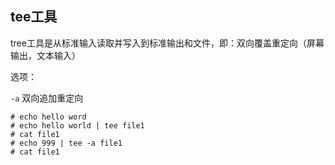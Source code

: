 ## tee工具

tree工具是从标准输入读取并写入到标准输出和文件，即：双向覆盖重定向（屏幕输出，文本输入）

选项：

`-a`	双向追加重定向

```
# echo hello word
# echo hello world | tee file1
# cat file1
# echo 999 | tee -a file1
# cat file1
```

